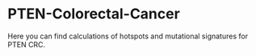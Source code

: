 # PTEN-Colorectal-Cancer
Here you can find calculations of hotspots and mutational signatures for PTEN CRC.
